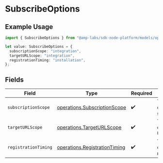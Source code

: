 # SubscribeOptions

## Example Usage

```typescript
import { SubscribeOptions } from "@amp-labs/sdk-node-platform/models/operations";

let value: SubscribeOptions = {
  subscriptionScope: "integration",
  targetURLScope: "integration",
  registrationTiming: "installation",
};
```

## Fields

| Field                                                                          | Type                                                                           | Required                                                                       | Description                                                                    |
| ------------------------------------------------------------------------------ | ------------------------------------------------------------------------------ | ------------------------------------------------------------------------------ | ------------------------------------------------------------------------------ |
| `subscriptionScope`                                                            | [operations.SubscriptionScope](../../models/operations/subscriptionscope.md)   | :heavy_check_mark:                                                             | The scope of the subscription.                                                 |
| `targetURLScope`                                                               | [operations.TargetURLScope](../../models/operations/targeturlscope.md)         | :heavy_check_mark:                                                             | The scope of the target URL.                                                   |
| `registrationTiming`                                                           | [operations.RegistrationTiming](../../models/operations/registrationtiming.md) | :heavy_check_mark:                                                             | The timing of the registration.                                                |